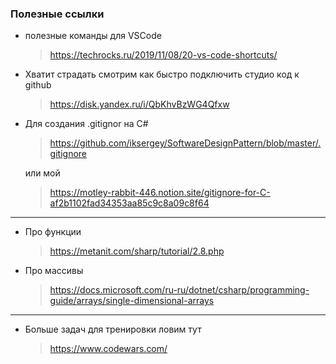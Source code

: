 ### Полезные ссылки

- полезные команды для VSCode
    > https://techrocks.ru/2019/11/08/20-vs-code-shortcuts/

- Хватит страдать смотрим как быстро подключить студио код к github
    > https://disk.yandex.ru/i/QbKhvBzWG4Qfxw

- Для создания .gitignor на C#
    > https://github.com/iksergey/SoftwareDesignPattern/blob/master/.gitignore

    или мой
    > https://motley-rabbit-446.notion.site/gitignore-for-C-af2b1102fad34353aa85c9c8a09c8f64
---
- Про функции
    > https://metanit.com/sharp/tutorial/2.8.php

- Про массивы
    > https://docs.microsoft.com/ru-ru/dotnet/csharp/programming-guide/arrays/single-dimensional-arrays
---
- Больше задач для тренировки ловим тут
    > https://www.codewars.com/